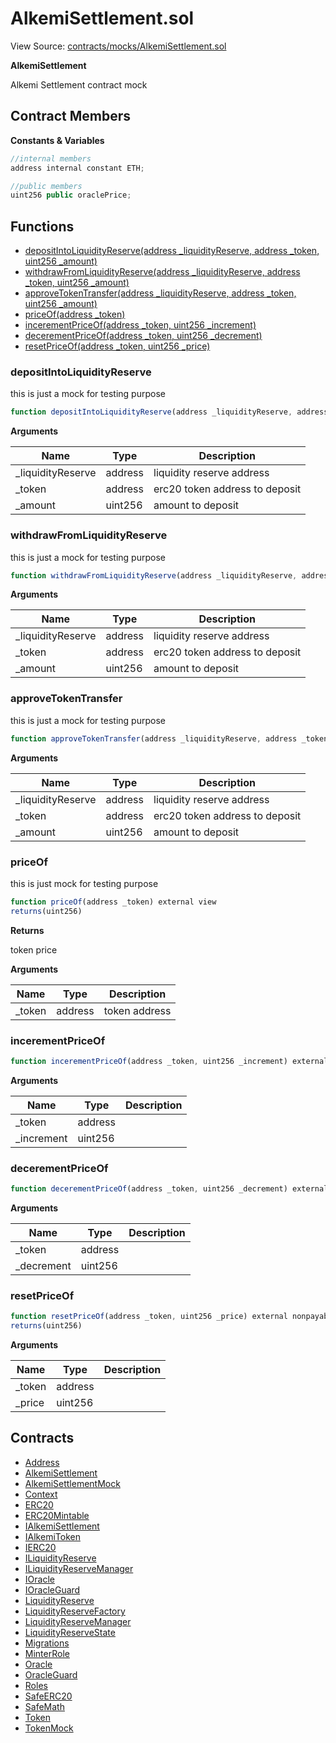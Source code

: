 # AlkemiSettlement.sol

View Source: [contracts/mocks/AlkemiSettlement.sol](../contracts/mocks/AlkemiSettlement.sol)

**AlkemiSettlement**

Alkemi Settlement contract mock

## Contract Members
**Constants & Variables**

```js
//internal members
address internal constant ETH;

//public members
uint256 public oraclePrice;

```

## Functions

- [depositIntoLiquidityReserve(address _liquidityReserve, address _token, uint256 _amount)](#depositintoliquidityreserve)
- [withdrawFromLiquidityReserve(address _liquidityReserve, address _token, uint256 _amount)](#withdrawfromliquidityreserve)
- [approveTokenTransfer(address _liquidityReserve, address _token, uint256 _amount)](#approvetokentransfer)
- [priceOf(address _token)](#priceof)
- [incerementPriceOf(address _token, uint256 _increment)](#incerementpriceof)
- [decerementPriceOf(address _token, uint256 _decrement)](#decerementpriceof)
- [resetPriceOf(address _token, uint256 _price)](#resetpriceof)

### depositIntoLiquidityReserve

this is just a mock for testing purpose

```js
function depositIntoLiquidityReserve(address _liquidityReserve, address _token, uint256 _amount) public payable
```

**Arguments**

| Name        | Type           | Description  |
| ------------- |------------- | -----|
| _liquidityReserve | address | liquidity reserve address | 
| _token | address | erc20 token address to deposit | 
| _amount | uint256 | amount to deposit | 

### withdrawFromLiquidityReserve

this is just a mock for testing purpose

```js
function withdrawFromLiquidityReserve(address _liquidityReserve, address _token, uint256 _amount) public nonpayable
```

**Arguments**

| Name        | Type           | Description  |
| ------------- |------------- | -----|
| _liquidityReserve | address | liquidity reserve address | 
| _token | address | erc20 token address to deposit | 
| _amount | uint256 | amount to deposit | 

### approveTokenTransfer

this is just a mock for testing purpose

```js
function approveTokenTransfer(address _liquidityReserve, address _token, uint256 _amount) public nonpayable
```

**Arguments**

| Name        | Type           | Description  |
| ------------- |------------- | -----|
| _liquidityReserve | address | liquidity reserve address | 
| _token | address | erc20 token address to deposit | 
| _amount | uint256 | amount to deposit | 

### priceOf

this is just  mock for testing purpose

```js
function priceOf(address _token) external view
returns(uint256)
```

**Returns**

token price

**Arguments**

| Name        | Type           | Description  |
| ------------- |------------- | -----|
| _token | address | token address | 

### incerementPriceOf

```js
function incerementPriceOf(address _token, uint256 _increment) external nonpayable
```

**Arguments**

| Name        | Type           | Description  |
| ------------- |------------- | -----|
| _token | address |  | 
| _increment | uint256 |  | 

### decerementPriceOf

```js
function decerementPriceOf(address _token, uint256 _decrement) external nonpayable
```

**Arguments**

| Name        | Type           | Description  |
| ------------- |------------- | -----|
| _token | address |  | 
| _decrement | uint256 |  | 

### resetPriceOf

```js
function resetPriceOf(address _token, uint256 _price) external nonpayable
returns(uint256)
```

**Arguments**

| Name        | Type           | Description  |
| ------------- |------------- | -----|
| _token | address |  | 
| _price | uint256 |  | 

## Contracts

* [Address](Address.md)
* [AlkemiSettlement](AlkemiSettlement.md)
* [AlkemiSettlementMock](AlkemiSettlementMock.md)
* [Context](Context.md)
* [ERC20](ERC20.md)
* [ERC20Mintable](ERC20Mintable.md)
* [IAlkemiSettlement](IAlkemiSettlement.md)
* [IAlkemiToken](IAlkemiToken.md)
* [IERC20](IERC20.md)
* [ILiquidityReserve](ILiquidityReserve.md)
* [ILiquidityReserveManager](ILiquidityReserveManager.md)
* [IOracle](IOracle.md)
* [IOracleGuard](IOracleGuard.md)
* [LiquidityReserve](LiquidityReserve.md)
* [LiquidityReserveFactory](LiquidityReserveFactory.md)
* [LiquidityReserveManager](LiquidityReserveManager.md)
* [LiquidityReserveState](LiquidityReserveState.md)
* [Migrations](Migrations.md)
* [MinterRole](MinterRole.md)
* [Oracle](Oracle.md)
* [OracleGuard](OracleGuard.md)
* [Roles](Roles.md)
* [SafeERC20](SafeERC20.md)
* [SafeMath](SafeMath.md)
* [Token](Token.md)
* [TokenMock](TokenMock.md)
